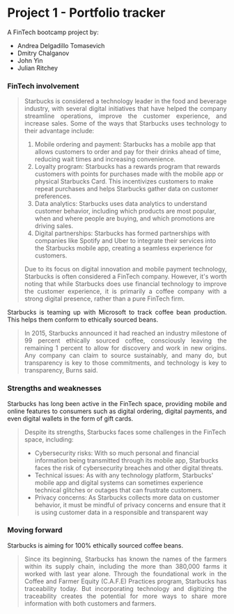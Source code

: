# Project 1 - Portfolio tracker
A FinTech bootcamp project by:
- Andrea Delgadillo Tomasevich
- Dmitry Chalganov
- John Yin
- Julian Ritchey


### FinTech involvement ###
> <p align="justify"> Starbucks is considered a technology leader in the food and beverage industry, with several digital initiatives that have helped the company streamline operations, improve the customer experience, and increase sales. Some of the ways that Starbucks uses technology to their advantage include:</p>
>
> 1. Mobile ordering and payment: Starbucks has a mobile app that allows customers to order and pay for their drinks ahead of time, reducing wait times and increasing convenience.  
> 2. Loyalty program: Starbucks has a rewards program that rewards customers with points for purchases made with the mobile app or physical Starbucks Card. This incentivizes customers to make repeat purchases and helps Starbucks gather data on customer preferences.  
> 3. Data analytics: Starbucks uses data analytics to understand customer behavior, including which products are most popular, when and where people are buying, and which promotions are driving sales.  
> 4. Digital partnerships: Starbucks has formed partnerships with companies like Spotify and Uber to integrate their services into the Starbucks mobile app, creating a seamless experience for customers.
> <p align="justify"> Due to its focus on digital innovation and mobile payment technology, Starbucks is often considered a FinTech company. However, it's worth noting that while Starbucks does use financial technology to improve the customer experience, it is primarily a coffee company with a strong digital presence, rather than a pure FinTech firm.

<p align="justify"> Starbucks is teaming up with Microsoft to track coffee bean production. This helps them conform to ethically sourced beans.
  
> <p align="justify"> In 2015, Starbucks announced it had reached an industry milestone of 99 percent ethically sourced coffee, consciously leaving the remaining 1 percent to allow for discovery and work in new origins. Any company can claim to source sustainably, and many do, but transparency is key to those commitments, and technology is key to transparency, Burns said.

### Strengths and weaknesses ###
<p align="justify"> Starbucks has long been active in the FinTech space, providing mobile and online features to consumers such as digital ordering, digital payments, and even digital wallets in the form of gift cards.

> Despite its strengths, Starbucks faces some challenges in the FinTech space, including:
> - Cybersecurity risks: With so much personal and financial information being transmitted through its mobile app, Starbucks faces the risk of cybersecurity breaches and other digital threats.
> - Technical issues: As with any technology platform, Starbucks' mobile app and digital systems can sometimes experience technical glitches or outages that can frustrate customers.
> - Privacy concerns: As Starbucks collects more data on customer behavior, it must be mindful of privacy concerns and ensure that it is using customer data in a responsible and transparent way

### Moving forward ###
Starbucks is aiming for 100% ethically sourced coffee beans.
> <p align="justify"> Since its beginning, Starbucks has known the names of the farmers within its supply chain, including the more than 380,000 farms it worked with last year alone. Through the foundational work in the Coffee and Farmer Equity (C.A.F.E) Practices program, Starbucks has traceability today. But incorporating technology and digitizing the traceability creates the potential for more ways to share more information with both customers and farmers.